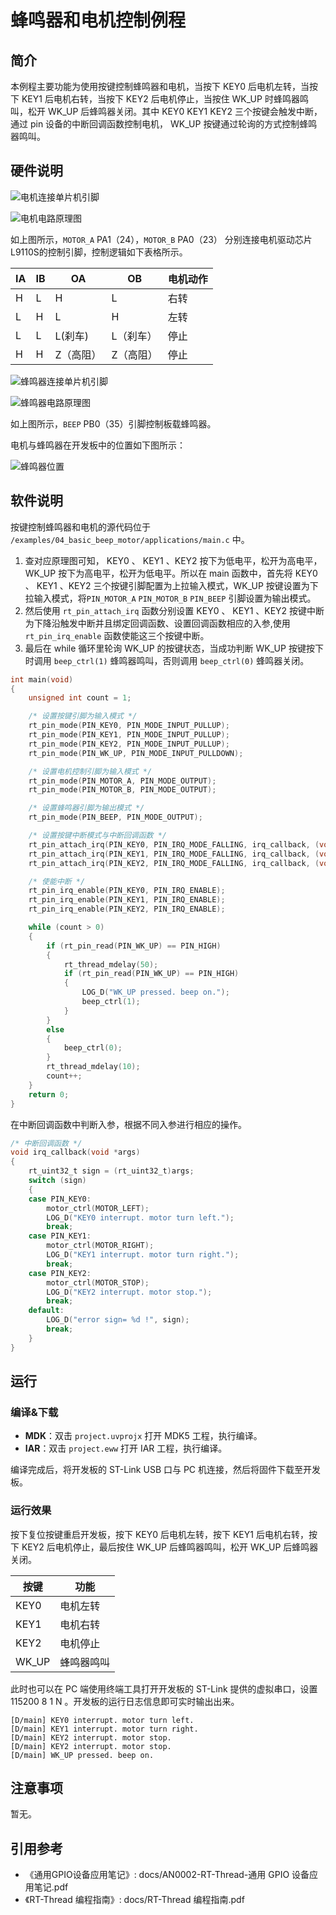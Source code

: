 # 蜂鸣器和电机控制例程

## 简介

本例程主要功能为使用按键控制蜂鸣器和电机，当按下 KEY0 后电机左转，当按下 KEY1 后电机右转，当按下 KEY2 后电机停止，当按住 WK_UP 时蜂鸣器鸣叫，松开 WK_UP 后蜂鸣器关闭。其中 KEY0 KEY1 KEY2 三个按键会触发中断，通过 pin 设备的中断回调函数控制电机， WK_UP 按键通过轮询的方式控制蜂鸣器鸣叫。

## 硬件说明

![电机连接单片机引脚](../../docs/figures/04_basic_beep_motor/motor.png)

![电机电路原理图](../../docs/figures/04_basic_beep_motor/motor_1.png)

如上图所示，`MOTOR_A` PA1（24），`MOTOR_B` PA0（23） 分别连接电机驱动芯片L9110S的控制引脚，控制逻辑如下表格所示。

|IA|IB|OA|OB|电机动作|
|--|--|--|--|--|
|H|L|H|L|右转|
|L|H|L|H|左转|
|L|L|L(刹车)|L（刹车）|停止|
|H|H|Z（高阻）|Z（高阻）|停止|

![蜂鸣器连接单片机引脚](../../docs/figures/04_basic_beep_motor/beep.png)

![蜂鸣器电路原理图](../../docs/figures/04_basic_beep_motor/beep_1.png)

如上图所示，`BEEP` PB0（35）引脚控制板载蜂鸣器。

电机与蜂鸣器在开发板中的位置如下图所示：

![蜂鸣器位置](../../docs/figures/04_basic_beep_motor/obj.png)


## 软件说明

按键控制蜂鸣器和电机的源代码位于 `/examples/04_basic_beep_motor/applications/main.c` 中。

1. 查对应原理图可知， KEY0 、 KEY1 、KEY2 按下为低电平，松开为高电平， WK_UP 按下为高电平，松开为低电平。所以在 main 函数中，首先将 KEY0 、 KEY1 、KEY2 三个按键引脚配置为上拉输入模式，WK_UP 按键设置为下拉输入模式，将`PIN_MOTOR_A` `PIN_MOTOR_B` `PIN_BEEP` 引脚设置为输出模式。
2. 然后使用 `rt_pin_attach_irq` 函数分别设置 KEY0 、 KEY1 、KEY2 按键中断为下降沿触发中断并且绑定回调函数、设置回调函数相应的入参,使用 `rt_pin_irq_enable` 函数使能这三个按键中断。
3. 最后在 while 循环里轮询 WK_UP 的按键状态，当成功判断 WK_UP 按键按下时调用 `beep_ctrl(1)` 蜂鸣器鸣叫，否则调用 `beep_ctrl(0)` 蜂鸣器关闭。


```c
int main(void)
{
    unsigned int count = 1;

    /* 设置按键引脚为输入模式 */
    rt_pin_mode(PIN_KEY0, PIN_MODE_INPUT_PULLUP);
    rt_pin_mode(PIN_KEY1, PIN_MODE_INPUT_PULLUP);
    rt_pin_mode(PIN_KEY2, PIN_MODE_INPUT_PULLUP);
    rt_pin_mode(PIN_WK_UP, PIN_MODE_INPUT_PULLDOWN);

    /* 设置电机控制引脚为输入模式 */
    rt_pin_mode(PIN_MOTOR_A, PIN_MODE_OUTPUT);
    rt_pin_mode(PIN_MOTOR_B, PIN_MODE_OUTPUT);

    /* 设置蜂鸣器引脚为输出模式 */
    rt_pin_mode(PIN_BEEP, PIN_MODE_OUTPUT);

    /* 设置按键中断模式与中断回调函数 */
    rt_pin_attach_irq(PIN_KEY0, PIN_IRQ_MODE_FALLING, irq_callback, (void *)PIN_KEY0);
    rt_pin_attach_irq(PIN_KEY1, PIN_IRQ_MODE_FALLING, irq_callback, (void *)PIN_KEY1);
    rt_pin_attach_irq(PIN_KEY2, PIN_IRQ_MODE_FALLING, irq_callback, (void *)PIN_KEY2);

    /* 使能中断 */
    rt_pin_irq_enable(PIN_KEY0, PIN_IRQ_ENABLE);
    rt_pin_irq_enable(PIN_KEY1, PIN_IRQ_ENABLE);
    rt_pin_irq_enable(PIN_KEY2, PIN_IRQ_ENABLE);

    while (count > 0)
    {
        if (rt_pin_read(PIN_WK_UP) == PIN_HIGH)
        {
            rt_thread_mdelay(50);
            if (rt_pin_read(PIN_WK_UP) == PIN_HIGH)
            {
                LOG_D("WK_UP pressed. beep on.");
                beep_ctrl(1);
            }
        }
        else
        {
            beep_ctrl(0);
        }
        rt_thread_mdelay(10);
        count++;
    }
    return 0;
}
```

在中断回调函数中判断入参，根据不同入参进行相应的操作。

```c
/* 中断回调函数 */
void irq_callback(void *args)
{
    rt_uint32_t sign = (rt_uint32_t)args;
    switch (sign)
    {
    case PIN_KEY0:
        motor_ctrl(MOTOR_LEFT);
        LOG_D("KEY0 interrupt. motor turn left.");
        break;
    case PIN_KEY1:
        motor_ctrl(MOTOR_RIGHT);
        LOG_D("KEY1 interrupt. motor turn right.");
        break;
    case PIN_KEY2:
        motor_ctrl(MOTOR_STOP);
        LOG_D("KEY2 interrupt. motor stop.");
        break;
    default:
        LOG_D("error sign= %d !", sign);
        break;
    }
}
```

## 运行

### 编译&下载

- **MDK**：双击 `project.uvprojx` 打开 MDK5 工程，执行编译。
- **IAR**：双击 `project.eww` 打开 IAR 工程，执行编译。

编译完成后，将开发板的 ST-Link USB 口与 PC 机连接，然后将固件下载至开发板。

### 运行效果

按下复位按键重启开发板，按下 KEY0 后电机左转，按下 KEY1 后电机右转，按下 KEY2 后电机停止，最后按住 WK_UP 后蜂鸣器鸣叫，松开 WK_UP 后蜂鸣器关闭。

|按键|功能|
|----|---|
|KEY0|电机左转|
|KEY1|电机右转|
|KEY2|电机停止|
|WK_UP|蜂鸣器鸣叫|

此时也可以在 PC 端使用终端工具打开开发板的 ST-Link 提供的虚拟串口，设置 115200 8 1 N 。开发板的运行日志信息即可实时输出出来。

```shell
[D/main] KEY0 interrupt. motor turn left.
[D/main] KEY1 interrupt. motor turn right.
[D/main] KEY2 interrupt. motor stop.
[D/main] KEY2 interrupt. motor stop.
[D/main] WK_UP pressed. beep on.
```

## 注意事项

暂无。

## 引用参考

- 《通用GPIO设备应用笔记》: docs/AN0002-RT-Thread-通用 GPIO 设备应用笔记.pdf
- 《RT-Thread 编程指南》: docs/RT-Thread 编程指南.pdf